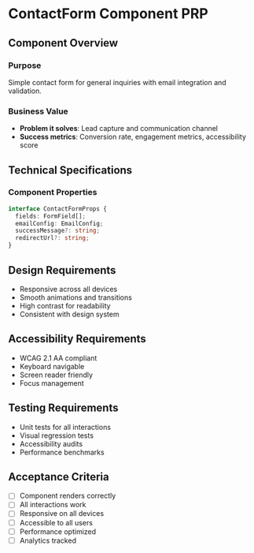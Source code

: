 # ContactForm Component PRP

## Component Overview

### Purpose
Simple contact form for general inquiries with email integration and validation.

### Business Value
- **Problem it solves**: Lead capture and communication channel
- **Success metrics**: Conversion rate, engagement metrics, accessibility score

## Technical Specifications

### Component Properties
```typescript
interface ContactFormProps {
  fields: FormField[];
  emailConfig: EmailConfig;
  successMessage?: string;
  redirectUrl?: string;
}
```

## Design Requirements
- Responsive across all devices
- Smooth animations and transitions
- High contrast for readability
- Consistent with design system

## Accessibility Requirements
- WCAG 2.1 AA compliant
- Keyboard navigable
- Screen reader friendly
- Focus management

## Testing Requirements
- Unit tests for all interactions
- Visual regression tests
- Accessibility audits
- Performance benchmarks

## Acceptance Criteria
- [ ] Component renders correctly
- [ ] All interactions work
- [ ] Responsive on all devices
- [ ] Accessible to all users
- [ ] Performance optimized
- [ ] Analytics tracked
